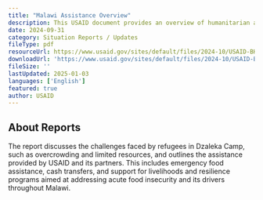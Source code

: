```yaml
---
title: "Malawi Assistance Overview"
description: This USAID document provides an overview of humanitarian assistance in Malawi, including support for refugees in Dzaleka Refugee Camp.
date: 2024-09-31
category: Situation Reports / Updates
fileType: pdf
resourceUrl: https://www.usaid.gov/sites/default/files/2024-10/USAID-BHA-Malawi-Assistance-Overview-March-2024.pdf
downloadUrl: 'https://www.usaid.gov/sites/default/files/2024-10/USAID-BHA-Malawi-Assistance-Overview-March-2024.pdf'
fileSize: ''
lastUpdated: 2025-01-03
languages: ['English']
featured: true
author: USAID
---
```


## About Reports

The report discusses the challenges faced by refugees in Dzaleka Camp, such as overcrowding and limited resources, and outlines the assistance provided by USAID and its partners. This includes emergency food assistance, cash transfers, and support for livelihoods and resilience programs aimed at addressing acute food insecurity and its drivers throughout Malawi.